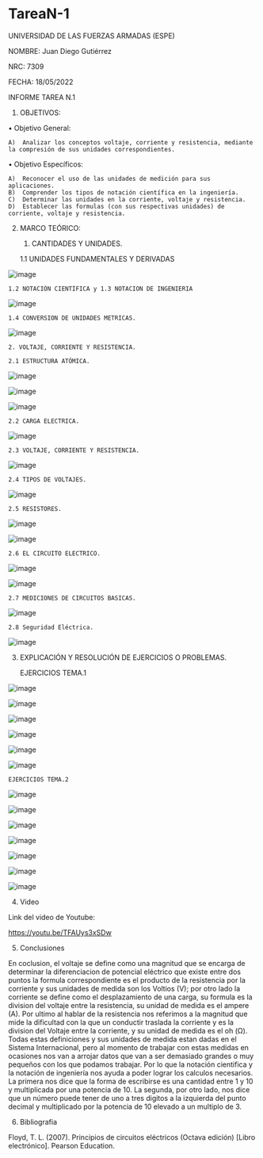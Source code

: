 # TareaN-1
UNIVERSIDAD DE LAS FUERZAS ARMADAS (ESPE)

NOMBRE: Juan Diego Gutiérrez

NRC: 7309

FECHA: 18/05/2022

INFORME TAREA N.1

1. OBJETIVOS:

•	Objetivo General: 

    A)	Analizar los conceptos voltaje, corriente y resistencia, mediante la compresión de sus unidades correspondientes.

•	Objetivo Específicos:

    A)	Reconocer el uso de las unidades de medición para sus aplicaciones.
    B)	Comprender los tipos de notación científica en la ingeniería.
    C)	Determinar las unidades en la corriente, voltaje y resistencia.
    D)	Establecer las formulas (con sus respectivas unidades) de corriente, voltaje y resistencia.

2. MARCO TEÓRICO:

    1. CANTIDADES Y UNIDADES.

    1.1 UNIDADES FUNDAMENTALES Y DERIVADAS

![image](https://user-images.githubusercontent.com/105677161/169179943-dfd846f6-5947-4e28-858f-e384fe99c808.png)

    1.2 NOTACIÓN CIENTÍFICA y 1.3 NOTACION DE INGENIERIA

![image](https://user-images.githubusercontent.com/105677161/169179994-83ef2187-bfe7-47b6-bbae-c07c0d0ed377.png)

    1.4 CONVERSION DE UNIDADES METRICAS.

![image](https://user-images.githubusercontent.com/105677161/169180016-43af9357-cf58-4112-88fd-956770b5c42a.png)

    2. VOLTAJE, CORRIENTE Y RESISTENCIA.

    2.1 ESTRUCTURA ATÓMICA.

![image](https://user-images.githubusercontent.com/105677161/169180117-1c94d868-d3b8-4e60-a0f9-f44c7d70e42b.png)

![image](https://user-images.githubusercontent.com/105677161/169180134-5a36a96f-b6bd-4856-bd98-2be729ca5118.png)

![image](https://user-images.githubusercontent.com/105677161/169180153-5ee84e88-de3a-4d13-ae13-4f5bb0b19e62.png)

    2.2 CARGA ELECTRICA.

![image](https://user-images.githubusercontent.com/105677161/169180203-e28c6df2-43f1-47bc-91e9-ba16a6f0e729.png)

    2.3 VOLTAJE, CORRIENTE Y RESISTENCIA.

![image](https://user-images.githubusercontent.com/105677161/169180230-c6669c0b-5966-4f70-80be-5a54421668cc.png)

    2.4 TIPOS DE VOLTAJES.

![image](https://user-images.githubusercontent.com/105677161/169180272-2df8d72e-16d5-44cd-8361-7c86d6e89321.png)

    2.5 RESISTORES.

![image](https://user-images.githubusercontent.com/105677161/169180309-82605590-5c50-4820-baaa-4aa22919088a.png)

![image](https://user-images.githubusercontent.com/105677161/169180330-06201ae2-dd1f-479b-93ba-0d0a1a14ce28.png)

    2.6 EL CIRCUITO ELECTRICO.

![image](https://user-images.githubusercontent.com/105677161/169180365-05c0cc89-b7d5-4bfe-ae90-83d2b384a36c.png)

![image](https://user-images.githubusercontent.com/105677161/169180378-37720fec-320b-4bce-b6e2-ebb38503f782.png)

    2.7 MEDICIONES DE CIRCUITOS BASICAS.

![image](https://user-images.githubusercontent.com/105677161/169180403-18a9de0b-eb33-405a-afee-d57c9bbf3fd2.png)

    2.8 Seguridad Eléctrica.

![image](https://user-images.githubusercontent.com/105677161/169180449-ccb77bb2-bb5b-4eb2-a48a-98fdd84b9137.png)

3. EXPLICACIÓN Y RESOLUCIÓN DE EJERCICIOS O PROBLEMAS.

    EJERCICIOS TEMA.1

![image](https://user-images.githubusercontent.com/105677161/169180621-97e5b2b0-3cf2-4278-806a-bacd1e277d2e.png)

![image](https://user-images.githubusercontent.com/105677161/169180701-141a2988-f488-434c-80df-3a1593f58044.png)

![image](https://user-images.githubusercontent.com/105677161/169180731-84fec68c-48af-40f1-80cc-ed8d0af7c5c9.png)

![image](https://user-images.githubusercontent.com/105677161/169180796-b867e62c-5b2e-4113-b358-6782fd100d2e.png)

![image](https://user-images.githubusercontent.com/105677161/169180860-6ade5f90-5253-4311-8401-45c5e36186ab.png)

![image](https://user-images.githubusercontent.com/105677161/169180942-bf06865a-7bc5-4fd7-811e-9d0322a2f1c8.png)

    EJERCICIOS TEMA.2

![image](https://user-images.githubusercontent.com/105677161/169181249-ef1606cf-8f81-4e3e-aa1c-4dc45c723d3a.png)

![image](https://user-images.githubusercontent.com/105677161/169181421-af02ee05-f834-4f4d-8823-f92570e7beb9.png)

![image](https://user-images.githubusercontent.com/105677161/169181472-07d25ffc-f3ea-4056-b4fb-2f6b10ee1598.png)

![image](https://user-images.githubusercontent.com/105677161/169184554-74520d2f-ac30-4803-baf7-28345269fb74.png)

![image](https://user-images.githubusercontent.com/105677161/169184842-a7471b44-2d33-4615-91f7-f213df4fd005.png)

![image](https://user-images.githubusercontent.com/105677161/169184913-19b9075a-4c2d-493d-b8c6-e3a4e5856ed0.png)

![image](https://user-images.githubusercontent.com/105677161/169184996-132b9f27-bd16-43be-9b7f-33eb68fb9bc7.png)

4. Video

Link del video de Youtube: 

https://youtu.be/TFAUys3xSDw

5. Conclusiones

En coclusion, el voltaje se define como una magnitud que se encarga de determinar la diferenciacion de potencial 
eléctrico que existe entre dos puntos la formula correspondiente es el producto de la resistencia por la corriente 
y sus unidades de medida son los Voltios (V); por otro lado la corriente se define como el desplazamiento de una 
carga, su formula es la division del voltaje entre la resistencia, su unidad de medida es el ampere (A). Por ultimo
al hablar de la resistencia nos referimos a la magnitud que mide la dificultad con la que un conductir traslada la 
corriente y es la division del Voltaje entre la corriente, y su unidad de medida es el oh (Ω). Todas estas definiciones
y sus unidades de medida estan dadas en el Sistema Internacional, pero al momento de trabajar con estas medidas en 
ocasiones nos van a arrojar datos que van a ser demasiado grandes o muy pequeños con los que podamos trabajar. Por 
lo que la notación cientifica y la notación de ingeniería nos ayuda a poder lograr los calculos necesarios. La primera
nos dice que la forma de escribirse es una cantidad entre 1 y 10 y multiplicada por una potencia de 10. La segunda, 
por otro lado, nos dice que un número puede tener de uno a tres digitos a la izquierda del punto decimal y multiplicado
por la potencia de 10 elevado a un multiplo de 3. 

6. Bibliografia 

Floyd, T. L. (2007). Principios de circuitos eléctricos (Octava edición) [Libro electrónico]. Pearson Education.

